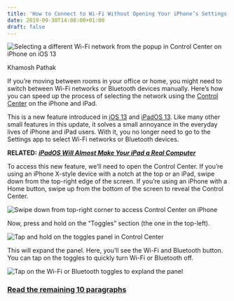 ```yaml
---
title: 'How to Connect to Wi-Fi Without Opening Your iPhone’s Settings'
date: 2019-09-30T14:08:00+01:00
draft: false
---
```


![Selecting a different Wi-Fi network from the popup in Control Center on iPhone on iOS 13](https://www.howtogeek.com/wp-content/uploads/2019/09/Selecting-a-different-Wi-Fi-network-from-the-popup-in-Control-Center-on-iPhone-on-iOS-13.png)

Khamosh Pathak

If you’re moving between rooms in your office or home, you might need to switch between Wi-Fi networks or Bluetooth devices manually. Here’s how you can speed up the process of selecting the network using the [Control Center](https://www.howtogeek.com/325973/how-to-customize-your-iphone-or-ipads-control-center/) on the iPhone and iPad.

This is a new feature introduced in [iOS 13](https://www.howtogeek.com/440039/the-best-new-features-in-ios-13/) and [iPadOS 13](https://www.howtogeek.com/423446/ipados-will-almost-make-your-ipad-a-real-computer/). Like many other small features in this update, it solves a small annoyance in the everyday lives of iPhone and iPad users. With it, you no longer need to go to the Settings app to select Wi-Fi networks or Bluetooth devices.

**RELATED:** [**_iPadOS Will Almost Make Your iPad a Real Computer_**](https://www.howtogeek.com/423446/ipados-will-almost-make-your-ipad-a-real-computer/)

To access this new feature, we’ll need to open the Control Center. If you’re using an iPhone X-style device with a notch at the top or an iPad, swipe down from the top-right edge of the screen. If you’re using an iPhone with a Home button, swipe up from the bottom of the screen to reveal the Control Center.

![Swipe down from top-right corner to access Control Center on iPhone](https://www.howtogeek.com/wp-content/uploads/2019/08/Swipe-down-from-top-right-corner-to-access-Control-Center-on-iPhone.png)

Now, press and hold on the “Toggles” section (the one in the top-left).

![Tap and hold on the toggles panel in Control Center](https://www.howtogeek.com/wp-content/uploads/2019/09/Tap-and-hold-on-the-toggles-panel-in-Control-Center.png)

This will expand the panel. Here, you’ll see the Wi-Fi and Bluetooth button. You can tap on the toggles to quickly turn Wi-Fi or Bluetooth off.

![Tap on the Wi-Fi or Bluetooth toggles to expland the panel](https://www.howtogeek.com/wp-content/uploads/2019/09/Tap-on-the-Wi-Fi-or-Bluetooth-toggles-to-expland-the-panel.png)

### [Read the remaining 10 paragraphs](https://www.howtogeek.com/440171/how-to-connect-to-wi-fi-without-opening-your-iphones-settings/)